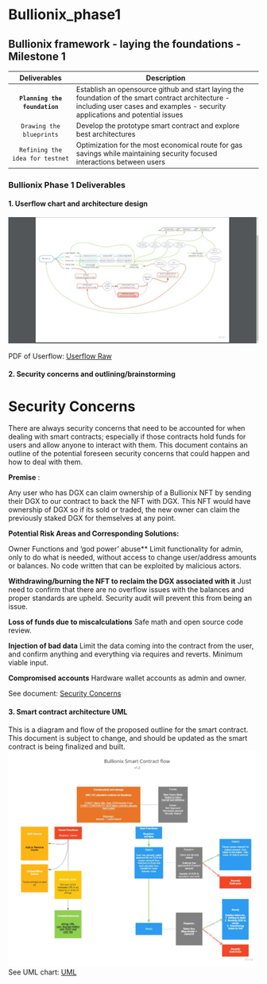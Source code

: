 # Bullionix_phase1
## Bullionix framework - laying the foundations - Milestone 1

| Deliverables    | Description |
|:----------:|-------------|
| **`Planning the foundation`** | Establish an opensource github and start laying the foundation of the smart contract architecture - including user cases and examples - security applications and potential issues  |
| `Drawing the blueprints` | Develop the prototype smart contract and explore best architectures |
| `Refining the idea for testnet` | Optimization for the most economical route for gas savings while maintaining security focused interactions between users |


### Bullionix Phase 1 Deliverables 
#### 1. Userflow chart and architecture design 
<img src="https://raw.githubusercontent.com/Bullionix/Bullionix_phase1/master/Phase_1/userflow.png"
     alt="Userflow"
     />
<object width="400" height="500" type="application/pdf" data="https://docs.google.com/viewer?url=http://raw.githubusercontent.com/Bullionix/Bullionix_phase1/master/UserFlowChart.pdf">
</object>

PDF of Userflow: [Userflow Raw](http://raw.githubusercontent.com/Bullionix/Bullionix_phase1/master/Phase_1/UserFlowChart.pdf)

#### 2. Security concerns and outlining/brainstorming


# Security Concerns

There are always security concerns that need to be accounted for when dealing with smart
contracts; especially if those contracts hold funds for users and allow anyone to interact with
them. This document contains an outline of the potential foreseen security concerns that could
happen and how to deal with them.

**Premise** ​:

Any user who has DGX can claim ownership of a Bullionix NFT by sending their DGX to our
contract to back the NFT with DGX. This NFT would have ownership of DGX so if its sold or
traded, the new owner can claim the previously staked DGX for themselves at any point.

**Potential Risk Areas and Corresponding Solutions:**

Owner Functions and ‘god power’ abuse**
Limit functionality for admin, only to do what is needed, without access to change user/address
amounts or balances. No code written that can be exploited by malicious actors.

**Withdrawing/burning the NFT to reclaim the DGX associated with it**
Just need to confirm that there are no overflow issues with the balances and proper standards
are upheld. Security audit will prevent this from being an issue.

**Loss of funds due to miscalculations**
Safe math and open source code review.

**Injection of bad data**
Limit the data coming into the contract from the user, and confirm anything and everything via
requires and reverts. Minimum viable input.

**Compromised accounts**
Hardware wallet accounts as admin and owner.

See document: [Security Concerns](https://raw.github.com/Bullionix/Bullionix_phase1/master/Phase_1/Bullionix_Smart_Contracts_Security_v1.1.pdf)

#### 3. Smart contract architecture UML


This is a diagram and flow of the proposed outline for the smart contract. This document is subject to change, and should be updated as the smart contract is being finalized and built. 
<img src="https://raw.githubusercontent.com/Bullionix/Bullionix_phase1/master/Phase_1/uml.jpg"
     alt="Proposed structure"
     />
See UML chart: [UML](https://raw.github.com/Bullionix/Bullionix_phase1/master/Phase_1/Smart_contract_uml.pdf)
